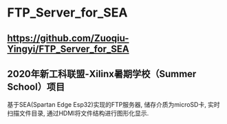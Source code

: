 # FTP_Server_for_SEA
## <https://github.com/Zuoqiu-Yingyi/FTP_Server_for_SEA>
## 2020年新工科联盟-Xilinx暑期学校（Summer School）项目
基于SEA(Spartan Edge Esp32)实现的FTP服务器, 储存介质为microSD卡, 实时扫描文件目录, 通过HDMI将文件结构进行图形化显示. 
